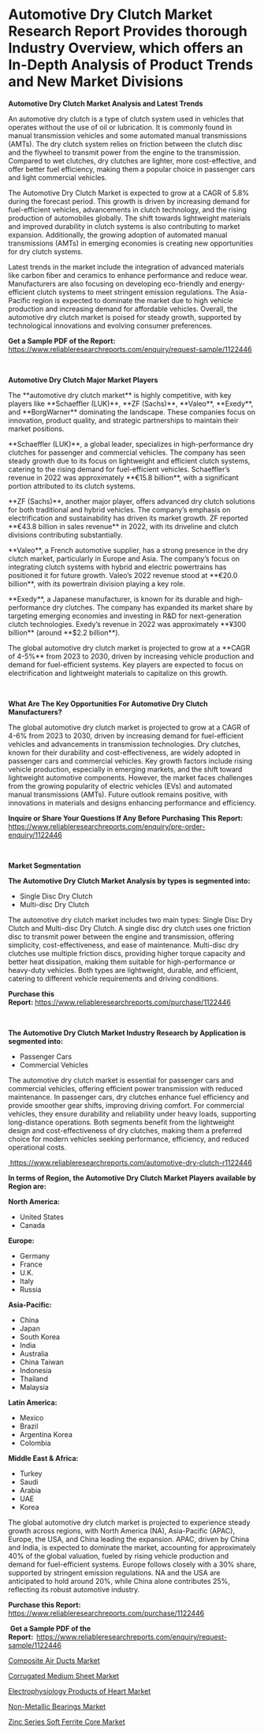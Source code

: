<p><h1>Automotive Dry Clutch Market Research Report Provides thorough Industry Overview, which offers an In-Depth Analysis of Product Trends and New Market Divisions</h1></p><p><strong>Automotive Dry Clutch Market Analysis and Latest Trends</strong></p>
<p><p>An automotive dry clutch is a type of clutch system used in vehicles that operates without the use of oil or lubrication. It is commonly found in manual transmission vehicles and some automated manual transmissions (AMTs). The dry clutch system relies on friction between the clutch disc and the flywheel to transmit power from the engine to the transmission. Compared to wet clutches, dry clutches are lighter, more cost-effective, and offer better fuel efficiency, making them a popular choice in passenger cars and light commercial vehicles.</p><p>The Automotive Dry Clutch Market is expected to grow at a CAGR of 5.8% during the forecast period. This growth is driven by increasing demand for fuel-efficient vehicles, advancements in clutch technology, and the rising production of automobiles globally. The shift towards lightweight materials and improved durability in clutch systems is also contributing to market expansion. Additionally, the growing adoption of automated manual transmissions (AMTs) in emerging economies is creating new opportunities for dry clutch systems.</p><p>Latest trends in the market include the integration of advanced materials like carbon fiber and ceramics to enhance performance and reduce wear. Manufacturers are also focusing on developing eco-friendly and energy-efficient clutch systems to meet stringent emission regulations. The Asia-Pacific region is expected to dominate the market due to high vehicle production and increasing demand for affordable vehicles. Overall, the automotive dry clutch market is poised for steady growth, supported by technological innovations and evolving consumer preferences.</p></p>
<p><strong>Get a Sample PDF of the Report:&nbsp;</strong> <a href="https://www.reliableresearchreports.com/enquiry/request-sample/1122446?utm_campaign=2105&utm_medium=2&utm_source=Github&utm_content=ia&utm_term=24012025&utm_id=automotive-dry-clutch">https://www.reliableresearchreports.com/enquiry/request-sample/1122446</a></p>
<p>&nbsp;</p>
<p><strong>Automotive Dry Clutch Major Market Players</strong></p>
<p><p>The **automotive dry clutch market** is highly competitive, with key players like **Schaeffler (LUK)**, **ZF (Sachs)**, **Valeo**, **Exedy**, and **BorgWarner** dominating the landscape. These companies focus on innovation, product quality, and strategic partnerships to maintain their market positions.</p><p>**Schaeffler (LUK)**, a global leader, specializes in high-performance dry clutches for passenger and commercial vehicles. The company has seen steady growth due to its focus on lightweight and efficient clutch systems, catering to the rising demand for fuel-efficient vehicles. Schaeffler’s revenue in 2022 was approximately **€15.8 billion**, with a significant portion attributed to its clutch systems.</p><p>**ZF (Sachs)**, another major player, offers advanced dry clutch solutions for both traditional and hybrid vehicles. The company’s emphasis on electrification and sustainability has driven its market growth. ZF reported **€43.8 billion in sales revenue** in 2022, with its driveline and clutch divisions contributing substantially.</p><p>**Valeo**, a French automotive supplier, has a strong presence in the dry clutch market, particularly in Europe and Asia. The company’s focus on integrating clutch systems with hybrid and electric powertrains has positioned it for future growth. Valeo’s 2022 revenue stood at **€20.0 billion**, with its powertrain division playing a key role.</p><p>**Exedy**, a Japanese manufacturer, is known for its durable and high-performance dry clutches. The company has expanded its market share by targeting emerging economies and investing in R&D for next-generation clutch technologies. Exedy’s revenue in 2022 was approximately **¥300 billion** (around **$2.2 billion**).</p><p>The global automotive dry clutch market is projected to grow at a **CAGR of 4-5%** from 2023 to 2030, driven by increasing vehicle production and demand for fuel-efficient systems. Key players are expected to focus on electrification and lightweight materials to capitalize on this growth.</p></p>
<p>&nbsp;</p>
<p><strong>What Are The Key Opportunities For Automotive Dry Clutch Manufacturers?</strong></p>
<p><p>The global automotive dry clutch market is projected to grow at a CAGR of 4-6% from 2023 to 2030, driven by increasing demand for fuel-efficient vehicles and advancements in transmission technologies. Dry clutches, known for their durability and cost-effectiveness, are widely adopted in passenger cars and commercial vehicles. Key growth factors include rising vehicle production, especially in emerging markets, and the shift toward lightweight automotive components. However, the market faces challenges from the growing popularity of electric vehicles (EVs) and automated manual transmissions (AMTs). Future outlook remains positive, with innovations in materials and designs enhancing performance and efficiency.</p></p>
<p><strong>Inquire or Share Your Questions If Any Before Purchasing This Report:</strong> <a href="https://www.reliableresearchreports.com/enquiry/pre-order-enquiry/1122446?utm_campaign=2105&utm_medium=2&utm_source=Github&utm_content=ia&utm_term=24012025&utm_id=automotive-dry-clutch">https://www.reliableresearchreports.com/enquiry/pre-order-enquiry/1122446</a></p>
<p>&nbsp;</p>
<p><strong>Market Segmentation</strong></p>
<p><strong>The Automotive Dry Clutch Market Analysis by types is segmented into:</strong></p>
<p><ul><li>Single Disc Dry Clutch</li><li>Multi-disc Dry Clutch</li></ul></p>
<p><p>The automotive dry clutch market includes two main types: Single Disc Dry Clutch and Multi-disc Dry Clutch. A single disc dry clutch uses one friction disc to transmit power between the engine and transmission, offering simplicity, cost-effectiveness, and ease of maintenance. Multi-disc dry clutches use multiple friction discs, providing higher torque capacity and better heat dissipation, making them suitable for high-performance or heavy-duty vehicles. Both types are lightweight, durable, and efficient, catering to different vehicle requirements and driving conditions.</p></p>
<p><strong>Purchase this Report:&nbsp;</strong><a href="https://www.reliableresearchreports.com/purchase/1122446?utm_campaign=2105&utm_medium=2&utm_source=Github&utm_content=ia&utm_term=24012025&utm_id=automotive-dry-clutch">https://www.reliableresearchreports.com/purchase/1122446</a></p>
<p>&nbsp;</p>
<p><strong>The Automotive Dry Clutch Market Industry Research by Application is segmented into:</strong></p>
<p><ul><li>Passenger Cars</li><li>Commercial Vehicles</li></ul></p>
<p><p>The automotive dry clutch market is essential for passenger cars and commercial vehicles, offering efficient power transmission with reduced maintenance. In passenger cars, dry clutches enhance fuel efficiency and provide smoother gear shifts, improving driving comfort. For commercial vehicles, they ensure durability and reliability under heavy loads, supporting long-distance operations. Both segments benefit from the lightweight design and cost-effectiveness of dry clutches, making them a preferred choice for modern vehicles seeking performance, efficiency, and reduced operational costs.</p></p>
<p><a href="https://www.reliableresearchreports.com/automotive-dry-clutch-r1122446?utm_campaign=2105&utm_medium=2&utm_source=Github&utm_content=ia&utm_term=24012025&utm_id=automotive-dry-clutch">&nbsp;https://www.reliableresearchreports.com/automotive-dry-clutch-r1122446</a></p>
<p><strong>In terms of Region, the Automotive Dry Clutch Market Players available by Region are:</strong></p>
<p>
    <p> <strong> North America: </strong>
        <ul>
            <li>United States</li>
            <li>Canada</li>
        </ul>
        </p> 
    <p> <strong> Europe: </strong>
        <ul>
            <li>Germany</li>
            <li>France</li>
            <li>U.K.</li>
            <li>Italy</li>
            <li>Russia</li>
        </ul>
        </p> 
    <p> <strong> Asia-Pacific: </strong>
        <ul>
            <li>China</li>
            <li>Japan</li>
            <li>South Korea</li>
            <li>India</li>
            <li>Australia</li>
            <li>China Taiwan</li>
            <li>Indonesia</li>
            <li>Thailand</li>
            <li>Malaysia</li>
        </ul>
        </p> 
    <p> <strong> Latin America: </strong>
        <ul>
            <li>Mexico</li>
            <li>Brazil</li>
            <li>Argentina Korea</li>
            <li>Colombia</li>
        </ul>
        </p> 
    <p> <strong> Middle East & Africa: </strong>
        <ul>
            <li>Turkey</li>
            <li>Saudi</li>
            <li>Arabia</li>
            <li>UAE</li>
            <li>Korea</li>
        </ul>
    </p>
    </p>
<p><p>The global automotive dry clutch market is projected to experience steady growth across regions, with North America (NA), Asia-Pacific (APAC), Europe, the USA, and China leading the expansion. APAC, driven by China and India, is expected to dominate the market, accounting for approximately 40% of the global valuation, fueled by rising vehicle production and demand for fuel-efficient systems. Europe follows closely with a 30% share, supported by stringent emission regulations. NA and the USA are anticipated to hold around 20%, while China alone contributes 25%, reflecting its robust automotive industry.</p></p>
<p><strong>Purchase this Report: </strong><a href="https://www.reliableresearchreports.com/purchase/1122446?utm_campaign=2105&utm_medium=2&utm_source=Github&utm_content=ia&utm_term=24012025&utm_id=automotive-dry-clutch">https://www.reliableresearchreports.com/purchase/1122446</a></p>
<p>&nbsp;<strong>Get a Sample PDF of the Report:&nbsp;&nbsp;</strong><a href="https://www.reliableresearchreports.com/enquiry/request-sample/1122446?utm_campaign=2105&utm_medium=2&utm_source=Github&utm_content=ia&utm_term=24012025&utm_id=automotive-dry-clutch">https://www.reliableresearchreports.com/enquiry/request-sample/1122446</a></p>
<p><strong></strong></p>
<p><p><a href="https://www.linkedin.com/pulse/composite-air-ducts-industry-forecast-report-key-demographics-ci05f?utm_campaign=2105&utm_medium=2&utm_source=Github&utm_content=ia&utm_term=24012025&utm_id=automotive-dry-clutch">Composite Air Ducts Market</a></p><p><a href="https://www.linkedin.com/pulse/recent-corrugated-medium-sheet-market-analysis-shows-ezdnc?utm_campaign=2105&utm_medium=2&utm_source=Github&utm_content=ia&utm_term=24012025&utm_id=automotive-dry-clutch">Corrugated Medium Sheet Market</a></p><p><a href="https://www.linkedin.com/pulse/electrophysiology-products-heart-market-outlook-anticipated-7vsbe?utm_campaign=2105&utm_medium=2&utm_source=Github&utm_content=ia&utm_term=24012025&utm_id=automotive-dry-clutch">Electrophysiology Products of Heart Market</a></p><p><a href="https://www.linkedin.com/pulse/non-metallic-bearings-market-analysis-report-competitive-dybic?utm_campaign=2105&utm_medium=2&utm_source=Github&utm_content=ia&utm_term=24012025&utm_id=automotive-dry-clutch">Non-Metallic Bearings Market</a></p><p><a href="https://www.linkedin.com/pulse/analyzing-zinc-series-soft-ferrite-core-market-trends-yx39c?utm_campaign=2105&utm_medium=2&utm_source=Github&utm_content=ia&utm_term=24012025&utm_id=automotive-dry-clutch">Zinc Series Soft Ferrite Core Market</a></p></p>